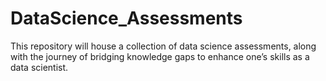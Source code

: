 # DataScience_Assessments
This repository will house a collection of data science assessments, along with the journey of bridging knowledge gaps to enhance one’s skills as a data scientist.
